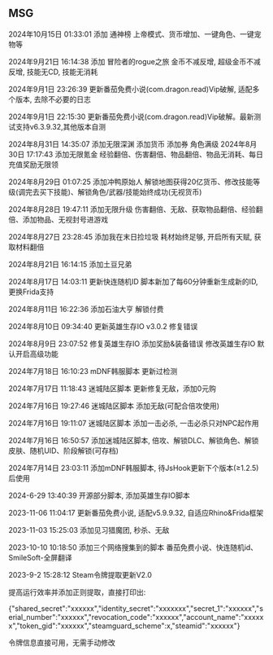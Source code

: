 ## MSG
2024年10月15日 01:33:01
添加 通神榜 上帝模式、货币增加、一键角色、一键宠物等

2024年9月21日 16:14:38
添加 冒险者的rogue之旅 金币不减反增, 超级金币不减反增, 技能无CD, 技能无消耗

2024年9月1日 23:26:39
更新番茄免费小说(com.dragon.read)Vip破解, 适配多个版本, 去除不必要的日志

2024年9月1日 22:15:30
更新番茄免费小说(com.dragon.read)Vip破解。最新测试支持v6.3.9.32,其他版本自测

2024年8月31日 14:35:07
添加无限深渊 添加货币 添加券 角色满级
2024年8月30日 17:17:43
添加无限氪金 经验翻倍、伤害翻倍、物品翻倍、物品无消耗、每日充值奖励无限领

2024年8月29日 01:07:25
添加冲鸭原始人 解锁地图获得20亿货币、修改技能等级(调完去买下技能)、解锁角色/武器/技能始终成功(无视货币)

2024年8月28日 19:47:11
添加无限升级 伤害翻倍、无敌、获取物品翻倍、经验翻倍、添加物品、无视封号进游戏

2024年8月27日 23:28:45
添加我在末日捡垃圾 耗材始终足够, 开启所有天赋, 获取材料翻倍

2024年8月21日 16:14:15
添加土豆兄弟

2024年8月17日 14:03:11
更新快连随机ID 脚本新加了每60分钟重新生成新的ID, 更换Frida支持

2024年8月11日 16:22:36
添加石油大亨 解锁付费

2024年8月10日 09:34:40
更新英雄生存IO v3.0.2 修复错误

2024年8月9日 23:07:52
修复英雄生存IO 添加奖励&装备错误
修改英雄生存IO 默认开启高级功能

2024年7月18日 16:10:23
mDNF韩服脚本 更新过检测

2024年7月17日 11:18:43
迷城陆区脚本 更新修复无敌，添加0元购


2024年7月16日 19:27:46
迷城陆区脚本 添加无敌(可配合倍攻使用)

2024年7月16日 19:11:07
迷城陆区脚本 添加一击必杀, 一击必杀只对NPC起作用

2024年7月16日 16:50:57
添加迷城陆区脚本, 倍攻、解锁DLC、解锁角色、解锁皮肤、随机UID、阶段解锁(可存档)

2024年7月14日 23:03:11
添加mDNF韩服脚本, 待JsHook更新下个版本(≥1.2.5)后使用


2024-6-29 13:40:39
开源部分脚本, 添加英雄生存IO脚本

2023-11-06 11:04:17
更新番茄免费小说, 适配v5.9.9.32, 自适应Rhino&Frida框架

2023-11-03 15:25:03
添加见习猎魔团, 秒杀、无敌

2023-10-10 10:18:50
添加三个网络搜集到的脚本
番茄免费小说、快连随机id、SmileSoft-全屏翻译


2023-9-2 15:28:12
Steam令牌提取更新V2.0

提高运行效率并添加正则提取，直接打印出:

{"shared_secret":"xxxxxx","identity_secret":"xxxxxxx","secret_1":"xxxxxx","serial_number":"xxxxxx","revocation_code":"xxxxxx","account_name":"xxxxxx","token_gid":"xxxxxx","steamguard_scheme":x,"steamid":"xxxxxx"}

令牌信息直接可用，无需手动修改